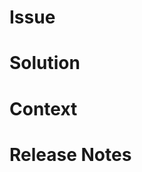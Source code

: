 # Issue
<!-- What issue is this PR trying to solve? -->


# Solution
<!-- A summary of the solution addressing the above issue -->


# Context
<!-- What is some specialized knowledge relevant to this project/technology -->


# Release Notes
<!-- A digestable summary of the change in this PR -->
